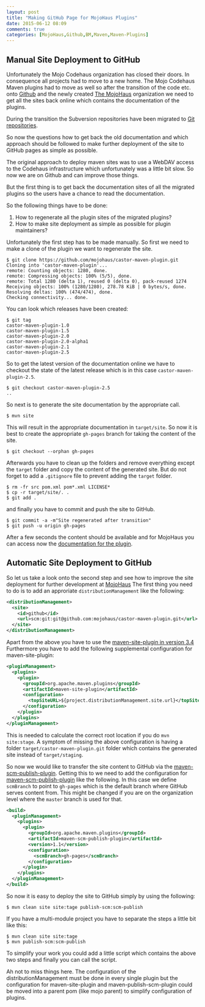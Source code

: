 ```yaml
---
layout: post
title: "Making GitHub Page for MojoHaus Plugins"
date: 2015-06-12 08:09
comments: true
categories: [MojoHaus,Github,BM,Maven,Maven-Plugins]
---
```

Manual Site Deployment to GitHub
--------------------------------

Unfortunately the Mojo Codehaus organization has closed their doors. In
consequence all projects had to move to a new home. The Mojo Codehaus Maven
plugins had to move as well so after the transition of the code etc. onto
[Github][github] and the newly created [The MojoHaus][git-mojohaus] organization we
need to get all the sites back online which contains the documentation of the
plugins.

During the transition the Subversion repositories have been migrated
to [Git repositories][mojohaus].

So now the questions how to get back the old documentation and which approach
should be followed to make further deployment of the site to GitHub pages as
simple as possible.

<!-- more -->

The original approach to deploy maven sites was to use a WebDAV access to the
Codehaus infrastructure which unfortunately was a little bit slow. So now we
are on Github and can improve those things.

But the first thing is to get back the documentation sites of all the migrated
plugins so the users have a chance to read the documentation. 

So the following things have to be done:

 1. How to regenerate all the plugin sites of the migrated plugins?
 2. How to make site deployment as simple as possible for plugin maintainers?

Unfortunately the first step has to be made manually. So first we need to make a 
clone of the plugin we want to regenerate the site.

```
$ git clone https://github.com/mojohaus/castor-maven-plugin.git
Cloning into 'castor-maven-plugin'...
remote: Counting objects: 1280, done.
remote: Compressing objects: 100% (5/5), done.
remote: Total 1280 (delta 1), reused 0 (delta 0), pack-reused 1274
Receiving objects: 100% (1280/1280), 278.78 KiB | 0 bytes/s, done.
Resolving deltas: 100% (474/474), done.
Checking connectivity... done.
```

You can look which releases have been created:

```
$ git tag
castor-maven-plugin-1.0
castor-maven-plugin-1.5
castor-maven-plugin-2.0
castor-maven-plugin-2.0-alpha1
castor-maven-plugin-2.1
castor-maven-plugin-2.5
```

So to get the latest version of the documentation online we have to checkout 
the state of the latest release which is in this case `castor-maven-plugin-2.5`.

```
$ git checkout castor-maven-plugin-2.5
..
```

So next is to generate the site documentation by the appropriate call.

```
$ mvn site
```

This will result in the appropriate documentation in `target/site`. So now it is
best to create the appropriate `gh-pages` branch for taking the content of the site.

```
$ git checkout --orphan gh-pages
```
Afterwards you have to clean up the folders and remove everything except the
`target` folder and copy the content of the generated site. But do not forget
to add a `.gitignore` file to prevent adding the `target` folder.

```
$ rm -fr src pom.xml pom*.xml LICENSE*
$ cp -r target/site/. .
$ git add .
```

and finally you have to commit and push the site to GitHub.

```
$ git commit -a -m"Site regenerated after transition"
$ git push -u origin gh-pages
```
After a few seconds the content should be available and for MojoHaus you can access now
the [documentation for the plugin](http://www.mojohaus.org/castor-maven-plugin/).

Automatic Site Deployment to GitHub
-----------------------------------

So let us take a look onto the second step and see how to improve the site deployment 
for further development at [MojoHaus][mojohaus]
The first thing you need to do is to add an approriate `distributionManagement` like
the following:

``` xml
<distributionManagement>
  <site>
    <id>github</id>
    <url>scm:git:git@github.com:mojohaus/castor-maven-plugin.git</url>
  </site>
</distributionManagement>
```

Apart from the above you have to use the [maven-site-plugin in version
3.4][maven-site-plugin] Furthermore you have to add the following supplemental
configuration for maven-site-plugin:

``` xml
<pluginManagement>
  <plugins>
    <plugin>
      <groupId>org.apache.maven.plugins</groupId>
      <artifactId>maven-site-plugin</artifactId>
      <configuration>
        <topSiteURL>${project.distributionManagement.site.url}</topSiteURL>
      </configuration>
    </plugin>
  </plugins>
</pluginManagement>
```

This is needed to calculate the correct root location if you do `mvn site:stage`. A symptom
of missing the above configuration is having a folder `target/castor-maven-plugin.git` folder
which contains the generated site instead of `target/staging`.

So now we would like to transfer the site content to GitHub via the [maven-scm-publish-plugin][maven-scm-publish-plugin].
Getting this to we need to add the configuration for [maven-scm-publish-plugin][maven-scm-publish-plugin] like the following.
In this case we define `scmBranch` to point to `gh-pages` which is the default branch where GitHub 
serves content from. This might be changed if you are on the organization level where the `master`
branch is used for that.

``` xml
<build>
  <pluginManagement>
    <plugins>
      <plugin>
        <groupId>org.apache.maven.plugins</groupId>
        <artifactId>maven-scm-publish-plugin</artifactId>
        <version>1.1</version>
        <configuration>
          <scmBranch>gh-pages</scmBranch>
        </configuration>
      </plugin>
    </plugins>
  </pluginManagement>
</build>
```
So now it is easy to deploy the site to GitHub simply by using the following:

```
$ mvn clean site site:tage publish-scm:scm-publish
```

If you have a multi-module project you have to separate the steps a little bit like this:

```
$ mvn clean site site:tage 
$ mvn publish-scm:scm-publish
```

To simplify your work you could add a little script which contains the above two steps and 
finally you can call the script.

Ah not to miss things here. The configuration of the distributionManagement must be done in every single plugin
but the configuration for maven-site-plugin and maven-publish-scm-plugin could be moved into a parent 
pom (like mojo parent) to simplify configuration of plugins.

[maven-scm-publish-plugin]: http://maven.apache.org/plugins/maven-scm-publish-plugin/
[maven-site-plugin]: http://maven.apache.org/plugins/maven-site-plugin/
[github]: https://github.com
[git-mojohaus]: https://github.com/mojohaus/
[mojohaus]: http://www.mojohaus.org/

